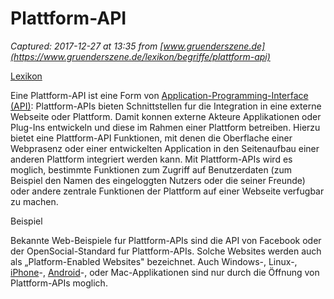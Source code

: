 # Plattform-API

_Captured: 2017-12-27 at 13:35 from [www.gruenderszene.de](https://www.gruenderszene.de/lexikon/begriffe/plattform-api)_

[Lexikon](https://www.gruenderszene.de/lexikon)

Eine Plattform-API ist eine Form von [Application-Programming-Interface (API)](https://www.gruenderszene.de/lexikon/begriffe/application-pro2gramming-interface-api): Plattform-APIs bieten Schnittstellen fur die Integration in eine externe Webseite oder Plattform. Damit konnen externe Akteure Applikationen oder Plug-Ins entwickeln und diese im Rahmen einer Plattform betreiben. Hierzu bietet eine Plattform-API Funktionen, mit denen die Oberflache einer Webprasenz oder einer entwickelten Application in den Seitenaufbau einer anderen Plattform integriert werden kann. Mit Plattform-APIs wird es moglich, bestimmte Funktionen zum Zugriff auf Benutzerdaten (zum Beispiel den Namen des eingeloggten Nutzers oder die seiner Freunde) oder andere zentrale Funktionen der Plattform auf einer Webseite verfugbar zu machen.

Beispiel

Bekannte Web-Beispiele fur Plattform-APIs sind die API von Facebook oder der OpenSocial-Standard fur Plattform-APIs. Solche Websites werden auch als „Platform-Enabled Websites" bezeichnet. Auch Windows-, Linux-, [iPhone](http://www.gruenderszene.de/lexikon/begriffe/iphone)-, [Android](http://www.gruenderszene.de/lexikon/begriffe/android)-, oder Mac-Applikationen sind nur durch die Öffnung von Plattform-APIs moglich.

